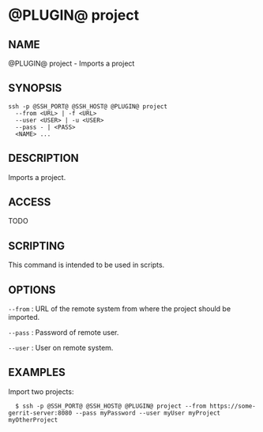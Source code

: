 @PLUGIN@ project
================

NAME
----
@PLUGIN@ project - Imports a project

SYNOPSIS
--------
```
ssh -p @SSH_PORT@ @SSH_HOST@ @PLUGIN@ project
  --from <URL> | -f <URL>
  --user <USER> | -u <USER>
  --pass - | <PASS>
  <NAME> ...
```

DESCRIPTION
-----------
Imports a project.

ACCESS
------
TODO

SCRIPTING
---------
This command is intended to be used in scripts.

OPTIONS
-------

`--from`
:	URL of the remote system from where the project should be imported.

`--pass`
:	Password of remote user.

`--user`
:	User on remote system.

EXAMPLES
--------
Import two projects:

```
  $ ssh -p @SSH_PORT@ @SSH_HOST@ @PLUGIN@ project --from https://some-gerrit-server:8080 --pass myPassword --user myUser myProject myOtherProject
```
